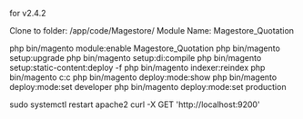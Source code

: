 for v2.4.2

Clone to folder: <Magento install>/app/code/Magestore/
Module Name: Magestore_Quotation

php bin/magento module:enable Magestore_Quotation
php bin/magento setup:upgrade
php bin/magento setup:di:compile
php bin/magento setup:static-content:deploy -f
php bin/magento indexer:reindex
php bin/magento c:c
php bin/magento deploy:mode:show
php bin/magento deploy:mode:set developer
php bin/magento deploy:mode:set production

sudo systemctl restart apache2
curl -X GET 'http://localhost:9200'
